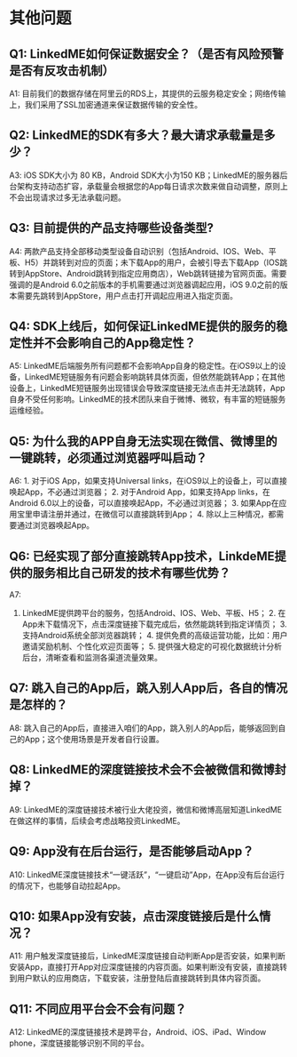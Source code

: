 # 其他问题

## **Q1: LinkedME如何保证数据安全？（是否有风险预警是否有反攻击机制）**

A1: 目前我们的数据存储在阿里云的RDS上，其提供的云服务稳定安全；网络传输上，我们采用了SSL加密通道来保证数据传输的安全性。

## **Q2: LinkedME的SDK有多大？最大请求承载量是多少？**

A3: iOS SDK大小为 80 KB，Android SDK大小为150 KB；LinkedME的服务器后台架构支持动态扩容，承载量会根据您的App每日请求次数来做自动调整，原则上不会出现请求过多无法承载问题。

## **Q3: 目前提供的产品支持哪些设备类型?**

A4: 两款产品支持全部移动类型设备自动识别（包括Android、IOS、Web、平板、H5）并跳转到对应的页面；未下载App的用户，会被引导去下载App（IOS跳转到AppStore、Android跳转到指定应用商店），Web跳转链接为官网页面。需要强调的是Android 6.0之前版本的手机需要通过浏览器调起应用，iOS 9.0之前的版本需要先跳转到AppStore，用户点击打开调起应用进入指定页面。

## **Q4: SDK上线后，如何保证LinkedME提供的服务的稳定性并不会影响自己的App稳定性？**

A5: LinkedME后端服务所有问题都不会影响App自身的稳定性。在iOS9以上的设备，LinkedME短链服务有问题会影响跳转具体页面，但依然能跳转App；在其他设备上，LinkedME短链服务出现错误会导致深度链接无法点击并无法跳转，App自身不受任何影响。LinkedME的技术团队来自于微博、微软，有丰富的短链服务运维经验。

## **Q5: 为什么我的APP自身无法实现在微信、微博里的一键跳转，必须通过浏览器呼叫启动？**

A6: 1. 对于iOS App，如果支持Universal links，在iOS9以上的设备上，可以直接唤起App，不必通过浏览器； 2. 对于Android App，如果支持App links，在Android 6.0以上的设备，可以直接唤起App，不必通过浏览器； 3. 如果App在应用宝里申请注册并通过，在微信可以直接跳转到App； 4. 除以上三种情况，都需要通过浏览器唤起App。

## **Q6: 已经实现了部分直接跳转App技术，LinkdeME提供的服务相比自己研发的技术有哪些优势？**

A7:  
1. LinkedME提供跨平台的服务，包括Android、IOS、Web、平板、H5； 2. 在App未下载情况下，点击深度链接下载完成后，依然能跳转到指定详情页； 3. 支持Android系统全部浏览器跳转； 4. 提供免费的高级运营功能，比如：用户邀请奖励机制、个性化欢迎页面等； 5. 提供强大稳定的可视化数据统计分析后台，清晰查看和监测各渠道流量效果。

## **Q7: 跳入自己的App后，跳入别人App后，各自的情况是怎样的？**

A8: 跳入自己的App后，直接进入咱们的App，跳入别人的App后，能够返回到自己的App；这个使用场景是开发者自行设置。

## **Q8: LinkedME的深度链接技术会不会被微信和微博封掉？**

A9: LinkedME的深度链接技术被行业大佬投资，微信和微博高层知道LinkedME在做这样的事情，后续会考虑战略投资LinkedME。

## **Q9: App没有在后台运行，是否能够启动App？**

A10: LinkedME深度链接技术“一键活跃”，“一键启动”App，在App没有后台运行的情况下，也能够自动拉起App。

## **Q10: 如果App没有安装，点击深度链接后是什么情况？**

A11: 用户触发深度链接后，LinkedME深度链接自动判断App是否安装，如果判断安装App，直接打开App对应深度链接的内容页面。如果判断没有安装，直接跳转到用户默认的应用商店，下载安装，注册登陆后直接跳转到具体内容页面。

## **Q11: 不同应用平台会不会有问题？**

A12: LinkedME的深度链接技术是跨平台，Android、iOS、iPad、Window phone，深度链接能够识别不同的平台。

